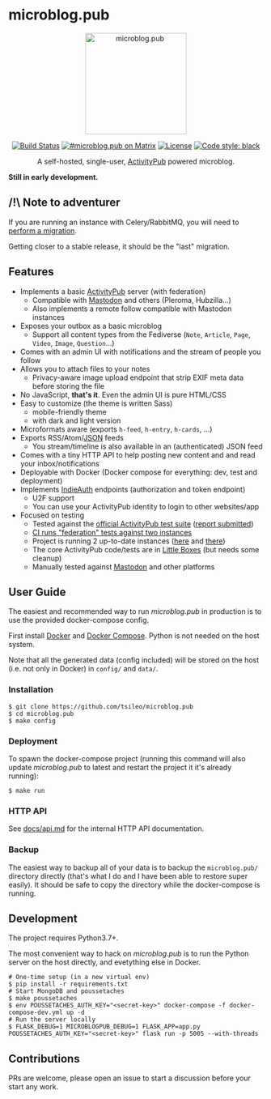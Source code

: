 # microblog.pub

<p align="center">
  <img 
    src="https://sos-ch-dk-2.exo.io/microblogpub/microblobpub.png" 
    width="200" height="200" border="0" alt="microblog.pub">
</p>
<p align="center">
<a href="https://d.a4.io/tsileo/microblog.pub"><img src="https://d.a4.io/api/badges/tsileo/microblog.pub/status.svg" alt="Build Status"></a>
<a href="https://matrix.to/#/#microblog.pub:matrix.org"><img src="https://img.shields.io/badge/matrix-%23microblog.pub-blue.svg" alt="#microblog.pub on Matrix"></a>
<a href="https://github.com/tsileo/microblog.pub/blob/master/LICENSE"><img src="https://img.shields.io/badge/license-AGPL_3.0-blue.svg?style=flat" alt="License"></a>
<a href="https://github.com/ambv/black"><img alt="Code style: black" src="https://img.shields.io/badge/code%20style-black-000000.svg"></a>
</p>


<p align="center">A self-hosted, single-user, <a href="https://activitypub.rocks">ActivityPub</a> powered microblog.</p>

**Still in early development.**

## /!\ Note to adventurer

If you are running an instance with Celery/RabbitMQ, you will need to [perform a migration](https://github.com/tsileo/microblog.pub/tree/drop-celery#perform-the-drop-celery-migration).

Getting closer to a stable release, it should be the "last" migration.

## Features

 - Implements a basic [ActivityPub](https://activitypub.rocks/) server (with federation)
   - Compatible with [Mastodon](https://github.com/tootsuite/mastodon) and others (Pleroma, Hubzilla...)
   - Also implements a remote follow compatible with Mastodon instances
 - Exposes your outbox as a basic microblog
   - Support all content types from the Fediverse (`Note`, `Article`, `Page`, `Video`, `Image`, `Question`...)
 - Comes with an admin UI with notifications and the stream of people you follow
 - Allows you to attach files to your notes
   - Privacy-aware image upload endpoint that strip EXIF meta data before storing the file
 - No JavaScript, **that's it**. Even the admin UI is pure HTML/CSS
 - Easy to customize (the theme is written Sass)
   - mobile-friendly theme
   - with dark and light version
 - Microformats aware (exports `h-feed`, `h-entry`, `h-cards`, ...)
 - Exports RSS/Atom/[JSON](https://jsonfeed.org/) feeds
    - You stream/timeline is also available in an (authenticated) JSON feed
 - Comes with a tiny HTTP API to help posting new content and and read your inbox/notifications
 - Deployable with Docker (Docker compose for everything: dev, test and deployment)
 - Implements [IndieAuth](https://indieauth.spec.indieweb.org/) endpoints (authorization and token endpoint)
   - U2F support
   - You can use your ActivityPub identity to login to other websites/app
 - Focused on testing
   - Tested against the [official ActivityPub test suite](https://test.activitypub.rocks/) ([report submitted](https://github.com/w3c/activitypub/issues/308))
   - [CI runs "federation" tests against two instances](https://d.a4.io/tsileo/microblog.pub)
   - Project is running 2 up-to-date instances ([here](https://microblog.pub) and [there](https://a4.io))
   - The core ActivityPub code/tests are in [Little Boxes](https://github.com/tsileo/little-boxes) (but needs some cleanup)
   - Manually tested against [Mastodon](https://github.com/tootsuite/mastodon) and other platforms


## User Guide

The easiest and recommended way to run _microblog.pub_ in production is to use the provided docker-compose config.

First install [Docker](https://docs.docker.com/install/) and [Docker Compose](https://docs.docker.com/compose/install/).
Python is not needed on the host system.

Note that all the generated data (config included) will be stored on the host (i.e. not only in Docker) in `config/` and `data/`.


### Installation

```shell
$ git clone https://github.com/tsileo/microblog.pub
$ cd microblog.pub
$ make config
``` 

### Deployment

To spawn the docker-compose project (running this command will also update _microblog.pub_ to latest and restart the project it it's already running):

```shell
$ make run
```

### HTTP API

See [docs/api.md](docs/api.md) for the internal HTTP API documentation.

### Backup

The easiest way to backup all of your data is to backup the `microblog.pub/` directory directly (that's what I do and I have been able to restore super easily).
It should be safe to copy the directory while the docker-compose is running.

## Development

The project requires Python3.7+.

The most convenient way to hack on _microblog.pub_ is to run the Python server on the host directly, and evetything else in Docker.

```shell
# One-time setup (in a new virtual env)
$ pip install -r requirements.txt
# Start MongoDB and poussetaches
$ make poussetaches
$ env POUSSETACHES_AUTH_KEY="<secret-key>" docker-compose -f docker-compose-dev.yml up -d
# Run the server locally
$ FLASK_DEBUG=1 MICROBLOGPUB_DEBUG=1 FLASK_APP=app.py POUSSETACHES_AUTH_KEY="<secret-key>" flask run -p 5005 --with-threads
```


## Contributions

PRs are welcome, please open an issue to start a discussion before your start any work.

